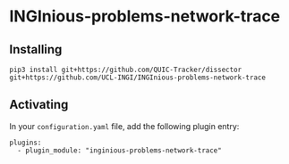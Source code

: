 INGInious-problems-network-trace
================================

## Installing

    pip3 install git+https://github.com/QUIC-Tracker/dissector git+https://github.com/UCL-INGI/INGInious-problems-network-trace

## Activating

In your ``configuration.yaml`` file, add the following plugin entry:

    plugins:
      - plugin_module: "inginious-problems-network-trace"